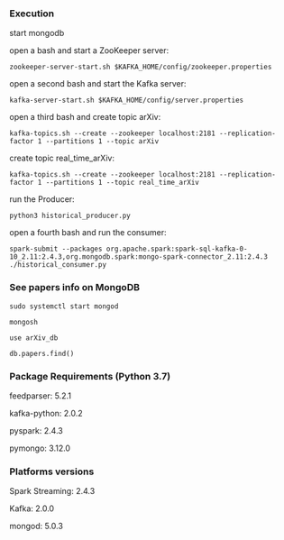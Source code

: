 ### Execution
start mongodb

open a bash and start a ZooKeeper server:
```
zookeeper-server-start.sh $KAFKA_HOME/config/zookeeper.properties
```
open a second bash and start the Kafka server:
```
kafka-server-start.sh $KAFKA_HOME/config/server.properties
```
open a third bash and create topic arXiv:
```
kafka-topics.sh --create --zookeeper localhost:2181 --replication-factor 1 --partitions 1 --topic arXiv
```

create topic real\_time\_arXiv:
```
kafka-topics.sh --create --zookeeper localhost:2181 --replication-factor 1 --partitions 1 --topic real_time_arXiv
```

run the Producer:
```
python3 historical_producer.py
```
open a fourth bash and run the consumer:
```
spark-submit --packages org.apache.spark:spark-sql-kafka-0-10_2.11:2.4.3,org.mongodb.spark:mongo-spark-connector_2.11:2.4.3 ./historical_consumer.py
```

### See papers info on MongoDB
```
sudo systemctl start mongod
```

```
mongosh
```

```
use arXiv_db
```

```
db.papers.find()
```


### Package Requirements (Python 3.7)
feedparser: 5.2.1

kafka-python: 2.0.2

pyspark: 2.4.3

pymongo: 3.12.0              


### Platforms versions
Spark Streaming: 2.4.3

Kafka: 2.0.0

mongod: 5.0.3
